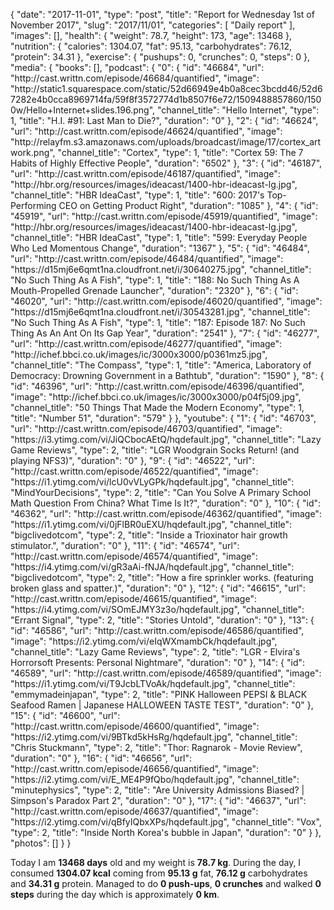 {
    "date": "2017-11-01",
    "type": "post",
    "title": "Report for Wednesday 1st of November 2017",
    "slug": "2017\/11\/01",
    "categories": [
        "Daily report"
    ],
    "images": [],
    "health": {
        "weight": 78.7,
        "height": 173,
        "age": 13468
    },
    "nutrition": {
        "calories": 1304.07,
        "fat": 95.13,
        "carbohydrates": 76.12,
        "protein": 34.31
    },
    "exercise": {
        "pushups": 0,
        "crunches": 0,
        "steps": 0
    },
    "media": {
        "books": [],
        "podcast": {
            "0": {
                "id": "46684",
                "url": "http:\/\/cast.writtn.com\/episode\/46684\/quantified",
                "image": "http:\/\/static1.squarespace.com\/static\/52d66949e4b0a8cec3bcdd46\/52d67282e4b0cca8969714fa\/59f8f3572774d1b8507f6e72\/1509488857860\/1500w\/Hello+Internet+slides.196.png",
                "channel_title": "Hello Internet",
                "type": 1,
                "title": "H.I. #91: Last Man to Die?",
                "duration": "0"
            },
            "2": {
                "id": "46624",
                "url": "http:\/\/cast.writtn.com\/episode\/46624\/quantified",
                "image": "http:\/\/relayfm.s3.amazonaws.com\/uploads\/broadcast\/image\/17\/cortex_artwork.png",
                "channel_title": "Cortex",
                "type": 1,
                "title": "Cortex 59: The 7 Habits of Highly Effective People",
                "duration": "6502"
            },
            "3": {
                "id": "46187",
                "url": "http:\/\/cast.writtn.com\/episode\/46187\/quantified",
                "image": "http:\/\/hbr.org\/resources\/images\/ideacast\/1400-hbr-ideacast-lg.jpg",
                "channel_title": "HBR IdeaCast",
                "type": 1,
                "title": "600: 2017's Top-Performing CEO on Getting Product Right",
                "duration": "1085"
            },
            "4": {
                "id": "45919",
                "url": "http:\/\/cast.writtn.com\/episode\/45919\/quantified",
                "image": "http:\/\/hbr.org\/resources\/images\/ideacast\/1400-hbr-ideacast-lg.jpg",
                "channel_title": "HBR IdeaCast",
                "type": 1,
                "title": "599: Everyday People Who Led Momentous Change",
                "duration": "1367"
            },
            "5": {
                "id": "46484",
                "url": "http:\/\/cast.writtn.com\/episode\/46484\/quantified",
                "image": "https:\/\/d15mj6e6qmt1na.cloudfront.net\/i\/30640275.jpg",
                "channel_title": "No Such Thing As A Fish",
                "type": 1,
                "title": "188: No Such Thing As A Mouth-Propelled Grenade Launcher",
                "duration": "2320"
            },
            "6": {
                "id": "46020",
                "url": "http:\/\/cast.writtn.com\/episode\/46020\/quantified",
                "image": "https:\/\/d15mj6e6qmt1na.cloudfront.net\/i\/30543281.jpg",
                "channel_title": "No Such Thing As A Fish",
                "type": 1,
                "title": "187: Episode 187: No Such Thing As An Ant On Its Gap Year",
                "duration": "2541"
            },
            "7": {
                "id": "46277",
                "url": "http:\/\/cast.writtn.com\/episode\/46277\/quantified",
                "image": "http:\/\/ichef.bbci.co.uk\/images\/ic\/3000x3000\/p0361mz5.jpg",
                "channel_title": "The Compass",
                "type": 1,
                "title": "America, Laboratory of Democracy: Drowning Government in a Bathtub",
                "duration": "1590"
            },
            "8": {
                "id": "46396",
                "url": "http:\/\/cast.writtn.com\/episode\/46396\/quantified",
                "image": "http:\/\/ichef.bbci.co.uk\/images\/ic\/3000x3000\/p04f5j09.jpg",
                "channel_title": "50 Things That Made the Modern Economy",
                "type": 1,
                "title": "Number 51",
                "duration": "579"
            }
        },
        "youtube": {
            "1": {
                "id": "46703",
                "url": "http:\/\/cast.writtn.com\/episode\/46703\/quantified",
                "image": "https:\/\/i3.ytimg.com\/vi\/JiQCbocAEtQ\/hqdefault.jpg",
                "channel_title": "Lazy Game Reviews",
                "type": 2,
                "title": "LGR Woodgrain Socks Return! (and playing NFS3)",
                "duration": "0"
            },
            "9": {
                "id": "46522",
                "url": "http:\/\/cast.writtn.com\/episode\/46522\/quantified",
                "image": "https:\/\/i1.ytimg.com\/vi\/lcU0vVLyGPk\/hqdefault.jpg",
                "channel_title": "MindYourDecisions",
                "type": 2,
                "title": "Can You Solve A Primary School Math Question From China? What Time Is It?",
                "duration": "0"
            },
            "10": {
                "id": "46362",
                "url": "http:\/\/cast.writtn.com\/episode\/46362\/quantified",
                "image": "https:\/\/i1.ytimg.com\/vi\/0jFlBR0uEXU\/hqdefault.jpg",
                "channel_title": "bigclivedotcom",
                "type": 2,
                "title": "Inside a Trioxinator hair growth stimulator.",
                "duration": "0"
            },
            "11": {
                "id": "46574",
                "url": "http:\/\/cast.writtn.com\/episode\/46574\/quantified",
                "image": "https:\/\/i4.ytimg.com\/vi\/gR3aAi-fNJA\/hqdefault.jpg",
                "channel_title": "bigclivedotcom",
                "type": 2,
                "title": "How a fire sprinkler works. (featuring broken glass and spatter.)",
                "duration": "0"
            },
            "12": {
                "id": "46615",
                "url": "http:\/\/cast.writtn.com\/episode\/46615\/quantified",
                "image": "https:\/\/i4.ytimg.com\/vi\/SOmEJMY3z3o\/hqdefault.jpg",
                "channel_title": "Errant Signal",
                "type": 2,
                "title": "Stories Untold",
                "duration": "0"
            },
            "13": {
                "id": "46586",
                "url": "http:\/\/cast.writtn.com\/episode\/46586\/quantified",
                "image": "https:\/\/i2.ytimg.com\/vi\/eIqWXmambCk\/hqdefault.jpg",
                "channel_title": "Lazy Game Reviews",
                "type": 2,
                "title": "LGR - Elvira's Horrorsoft Presents: Personal Nightmare",
                "duration": "0"
            },
            "14": {
                "id": "46589",
                "url": "http:\/\/cast.writtn.com\/episode\/46589\/quantified",
                "image": "https:\/\/i1.ytimg.com\/vi\/T9JcbLTVoAk\/hqdefault.jpg",
                "channel_title": "emmymadeinjapan",
                "type": 2,
                "title": "PINK Halloween PEPSI & BLACK Seafood Ramen | Japanese HALLOWEEN TASTE TEST",
                "duration": "0"
            },
            "15": {
                "id": "46600",
                "url": "http:\/\/cast.writtn.com\/episode\/46600\/quantified",
                "image": "https:\/\/i2.ytimg.com\/vi\/9BTkd5kHsRg\/hqdefault.jpg",
                "channel_title": "Chris Stuckmann",
                "type": 2,
                "title": "Thor: Ragnarok - Movie Review",
                "duration": "0"
            },
            "16": {
                "id": "46656",
                "url": "http:\/\/cast.writtn.com\/episode\/46656\/quantified",
                "image": "https:\/\/i2.ytimg.com\/vi\/E_ME4P9fQbo\/hqdefault.jpg",
                "channel_title": "minutephysics",
                "type": 2,
                "title": "Are University Admissions Biased? | Simpson's Paradox Part 2",
                "duration": "0"
            },
            "17": {
                "id": "46637",
                "url": "http:\/\/cast.writtn.com\/episode\/46637\/quantified",
                "image": "https:\/\/i2.ytimg.com\/vi\/qBfyIQbxXPs\/hqdefault.jpg",
                "channel_title": "Vox",
                "type": 2,
                "title": "Inside North Korea's bubble in Japan",
                "duration": "0"
            }
        },
        "photos": []
    }
}

Today I am <strong>13468 days</strong> old and my weight is <strong>78.7 kg</strong>. During the day, I consumed <strong>1304.07 kcal</strong> coming from <strong>95.13 g</strong> fat, <strong>76.12 g</strong> carbohydrates and <strong>34.31 g</strong> protein. Managed to do <strong>0 push-ups</strong>, <strong>0 crunches</strong> and walked <strong>0 steps</strong> during the day which is approximately <strong>0 km</strong>.